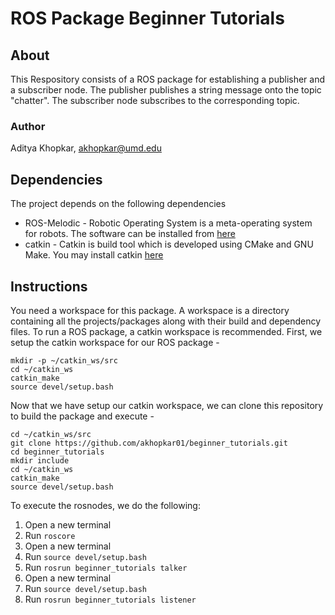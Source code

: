# ROS Package Beginner Tutorials
## About
This Respository consists of a ROS package for establishing a publisher and a subscriber node. The publisher publishes a string message onto the topic "chatter". The subscriber node subscribes to the corresponding topic.
### Author
Aditya Khopkar, akhopkar@umd.edu

## Dependencies
The project depends on the following dependencies
* ROS-Melodic - Robotic Operating System is a meta-operating system for robots. The software can be installed from [here](http://wiki.ros.org/melodic/Installation/Ubuntu) 
* catkin - Catkin is build tool which is developed using CMake and GNU Make. You may install catkin [here](http://wiki.ros.org/catkin#Installing_catkin)

## Instructions
You need a workspace for this package. A workspace is a directory containing all the projects/packages along with their build and dependency files. To run a ROS package, a catkin workspace is recommended. First, we setup the catkin workspace for our ROS package -
```
mkdir -p ~/catkin_ws/src
cd ~/catkin_ws
catkin_make
source devel/setup.bash
```

Now that we have setup our catkin workspace, we can clone this repository to build the package and execute - 
```
cd ~/catkin_ws/src
git clone https://github.com/akhopkar01/beginner_tutorials.git
cd beginner_tutorials
mkdir include
cd ~/catkin_ws
catkin_make
source devel/setup.bash
```

To execute the rosnodes, we do the following:
1. Open a new terminal
2. Run ```roscore```
3. Open a new terminal
4. Run ```source devel/setup.bash```
5. Run ```rosrun beginner_tutorials talker```
6. Open a new terminal
7. Run ```source devel/setup.bash```
8. Run ```rosrun beginner_tutorials listener``` 
 
